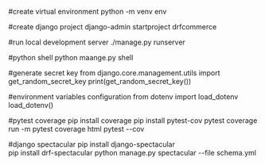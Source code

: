 
#create virtual environment
python -m venv env

#create django project
django-admin startproject drfcommerce

#run local development server
./manage.py runserver

#python shell
python maange.py shell

#generate secret key
from django.core.management.utils import get_random_secret_key
print(get_random_secret_key())

#environment variables configuration
from dotenv import load_dotenv
load_dotenv()

#pytest coverage
pip install coverage
pip install pytest-cov
pytest
coverage run -m pytest
coverage html 
pytest --cov


#django spectacular
pip install django-spectacular  
pip install drf-spectacular
python manage.py spectacular --file schema.yml

